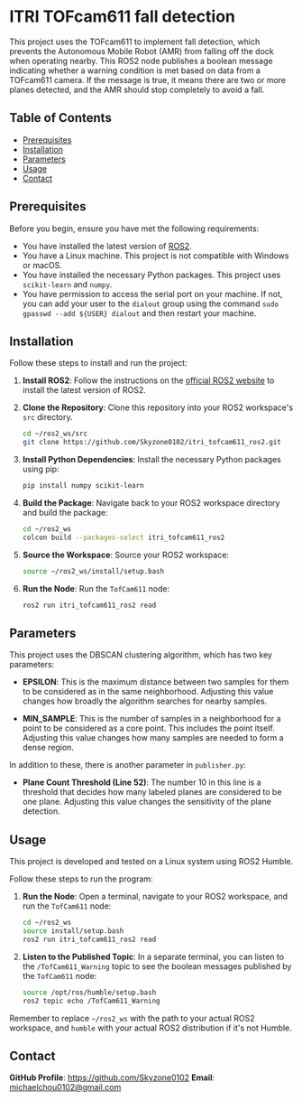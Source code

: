 # ITRI TOFcam611 fall detection

This project uses the TOFcam611 to implement fall detection, which prevents the Autonomous Mobile Robot (AMR) from falling off the dock when operating nearby. This ROS2 node publishes a boolean message indicating whether a warning condition is met based on data from a TOFcam611 camera. If the message is true, it means there are two or more planes detected, and the AMR should stop completely to avoid a fall.

## Table of Contents

- [Prerequisites](#prerequisites)
- [Installation](#installation)
- [Parameters](#parameters)
- [Usage](#usage)
- [Contact](#contact)

## Prerequisites

Before you begin, ensure you have met the following requirements:

- You have installed the latest version of [ROS2](https://index.ros.org/doc/ros2/Installation/).
- You have a Linux machine. This project is not compatible with Windows or macOS.
- You have installed the necessary Python packages. This project uses `scikit-learn` and `numpy`.
- You have permission to access the serial port on your machine. If not, you can add your user to the `dialout` group using the command `sudo gpasswd --add ${USER} dialout` and then restart your machine.

## Installation

Follow these steps to install and run the project:

1. **Install ROS2**: Follow the instructions on the [official ROS2 website](https://index.ros.org/doc/ros2/Installation/) to install the latest version of ROS2.

2. **Clone the Repository**: Clone this repository into your ROS2 workspace's `src` directory.

   ```bash
   cd ~/ros2_ws/src
   git clone https://github.com/Skyzone0102/itri_tofcam611_ros2.git
   ```

3. **Install Python Dependencies**: Install the necessary Python packages using pip:

   ```bash
   pip install numpy scikit-learn
   ```

4. **Build the Package**: Navigate back to your ROS2 workspace directory and build the package:

   ```bash
   cd ~/ros2_ws
   colcon build --packages-select itri_tofcam611_ros2
   ```

5. **Source the Workspace**: Source your ROS2 workspace:

   ```bash
   source ~/ros2_ws/install/setup.bash
   ```

6. **Run the Node**: Run the `TofCam611` node:

   ```bash
   ros2 run itri_tofcam611_ros2 read
   ```

## Parameters

This project uses the DBSCAN clustering algorithm, which has two key parameters:

- **EPSILON**: This is the maximum distance between two samples for them to be considered as in the same neighborhood. Adjusting this value changes how broadly the algorithm searches for nearby samples.

- **MIN_SAMPLE**: This is the number of samples in a neighborhood for a point to be considered as a core point. This includes the point itself. Adjusting this value changes how many samples are needed to form a dense region.

In addition to these, there is another parameter in `publisher.py`:

- **Plane Count Threshold (Line 52)**: The number 10 in this line is a threshold that decides how many labeled planes are considered to be one plane. Adjusting this value changes the sensitivity of the plane detection.

## Usage

This project is developed and tested on a Linux system using ROS2 Humble.

Follow these steps to run the program:

1. **Run the Node**: Open a terminal, navigate to your ROS2 workspace, and run the `TofCam611` node:

   ```bash
   cd ~/ros2_ws
   source install/setup.bash
   ros2 run itri_tofcam611_ros2 read
   ```

2. **Listen to the Published Topic**: In a separate terminal, you can listen to the `/TofCam611_Warning` topic to see the boolean messages published by the `TofCam611` node:

   ```bash
   source /opt/ros/humble/setup.bash
   ros2 topic echo /TofCam611_Warning
   ```

Remember to replace `~/ros2_ws` with the path to your actual ROS2 workspace, and `humble` with your actual ROS2 distribution if it's not Humble.

## Contact

**GitHub Profile**: https://github.com/Skyzone0102
**Email**: michaelchou0102@gmail.com
